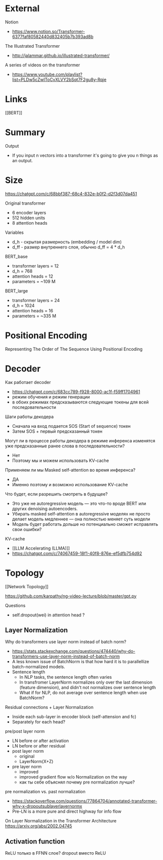 

# External

Notion
- https://www.notion.so/Transformer-6377faf80582440d832405b7b393ad8b

The Illustrated Transformer
- http://jalammar.github.io/illustrated-transformer/

A series of videos on the transformer
- https://www.youtube.com/playlist?list=PLDw5cZwIToCvXLVY2bSqt7F2gu8y-Rqje


# Links

[[BERT]]

# Summary

Output
- If you input n vectors into a transformer it's going to give you n things as an output.

# Size

https://chatgpt.com/c/68bbf387-68c4-832e-b0f2-d2f3d07da451

Original transformer
- 6 encoder layers
- 512 hidden units
- 8 attention heads

Variables
- d_h - скрытая размерность (embedding / model dim)
- d_ff - размер внутреннего слоя, обычно d_ff = 4 * d_h

BERT_base
- transformer layers = 12
- d_h = 768
- attention heads = 12
- parameters = ~109 M

BERT_large
- transformer layers = 24
- d_h = 1024
- attention heads = 16
- parameters = ~335 M

# Positional Encoding

Representing The Order of The Sequence Using Positional Encoding


# Decoder

Как работает decoder
- https://chatgpt.com/c/683cc789-f928-8000-ac1f-f59ff1704961
- режим обучения и режим генерации
- в обоих режимах предсказываются следующие токены для всей последовательности

Шаги работы декодера
- Сначала на вход подается SOS (Start of sequence) токен
- Затем SOS + первый предсказанный токен

Могут ли в процессе работы декодера в режиме инференса изменятся уже предсказанные ранее слова в последовательности?
- Нет
- Поэтому мы и можем использовать KV-cache

Применяем ли мы Masked self-attention во время инференса?
- ДА
- Именно поэтому и возможно использование KV-cache

Что будет, если разрешить смотреть в будущее?
- Это уже не autoregressive модель — это что-то вроде BERT или других denoising autoencoders.
- Убирать masked self-attention в autoregressive моделях не просто делает модель медленнее —  она полностью меняет суть модели
- Модель будет работать дольше но потенциально сможет исправлять свои ошибки?

KV-cache
- [[LLM Accelerating (LLMA)]]
- https://chatgpt.com/c/74067459-18f1-40f8-876e-ef5dfb754d92

# Topology

[[Network Topology]]

https://github.com/karpathy/ng-video-lecture/blob/master/gpt.py

Questions
- self.dropout(wei) in attention head ?

## Layer Normalization

Why do transformers use layer norm instead of batch norm?
- https://stats.stackexchange.com/questions/474440/why-do-transformers-use-layer-norm-instead-of-batch-norm
- A less known issue of BatchNorm is that how hard it is to parallellize batch-normalized models.
- Sentence length
	- In NLP tasks, the sentence length often varies
	- In transfromer LayerNorm normalizes only over the last dimension (feature dimension), and didn't not normalizes over sentence length
	- What if for NLP, do not average over sentence length when use BatchNorm?

Residual connections + Layer Normalization
- Inside each sub-layer in encoder block (self-attension and fc)
- Separately for each head?

pre/post layer norm
- LN before or after activation
- LN before or after residual
- post layer norm
	- original
	- LayerNorm(X+Z)
- pre layer norm
	- improved
	- improved gradient flow w/o Normalization on the way
	- как ты себе объяснял почему pre normalization лучше?

pre normalization vs. past normalization
- https://stackoverflow.com/questions/77864704/annotated-transformer-why-x-dropoutsublayerlayernormx
- Pre-LN is a more pure and direct highway for info flow

On Layer Normalization in the Transformer Architecture
https://arxiv.org/abs/2002.04745


## Activation function

ReLU только в FFNN слое?
dropout вместо ReLU